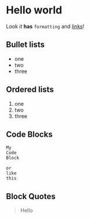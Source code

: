 # Hello world

Look _it_ **has** `formatting` and [links](http://www.foldingtext.com)!

## Bullet lists

- one
- two
- three

## Ordered lists

1. one
2. two
3. three

## Code Blocks

```
My
Code
Block
```

    or
    like
    this

## Block Quotes

> Hello
